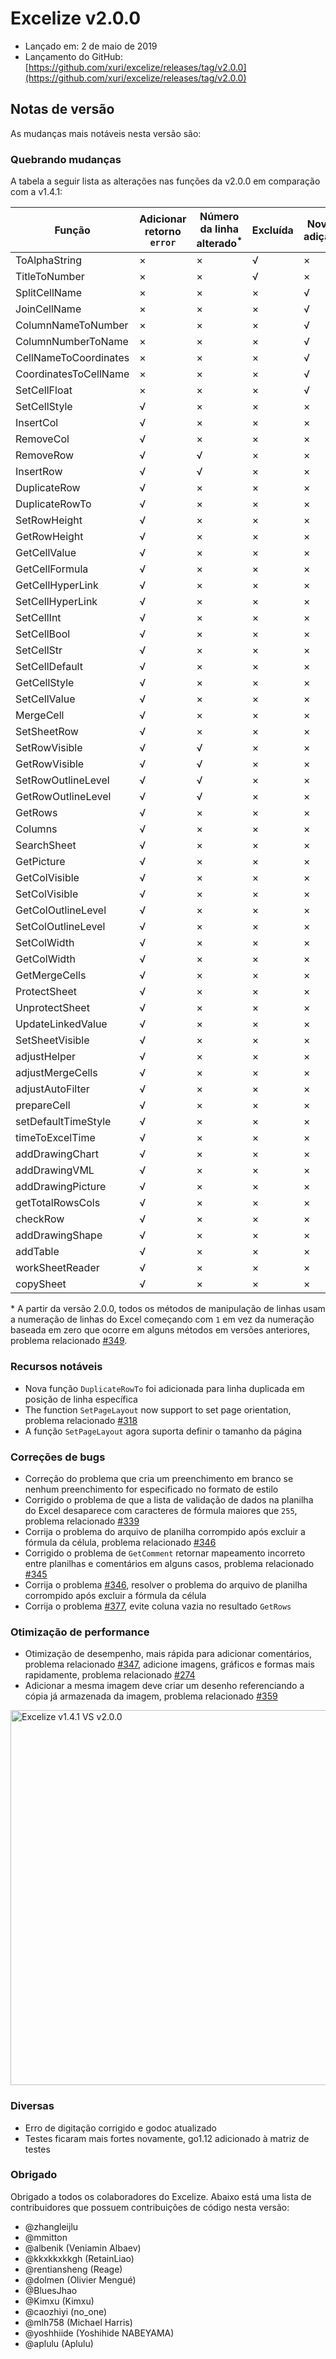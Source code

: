 # Excelize v2.0.0

* Lançado em: 2 de maio de 2019
* Lançamento do GitHub: [https://github.com/xuri/excelize/releases/tag/v2.0.0](https://github.com/xuri/excelize/releases/tag/v2.0.0)

## Notas de versão

As mudanças mais notáveis nesta versão são:

### Quebrando mudanças

A tabela a seguir lista as alterações nas funções da v2.0.0 em comparação com a v1.4.1:

|Função|Adicionar retorno `error`|Número da linha alterado<sup>\*</sup>|Excluída|Nova adição|
|---|---|---|---|---|
|ToAlphaString|&times;|&times;|&radic;|&times;|
|TitleToNumber|&times;|&times;|&radic;|&times;|
|SplitCellName|&times;|&times;|&times;|&radic;|
|JoinCellName|&times;|&times;|&times;|&radic;|
|ColumnNameToNumber|&times;|&times;|&times;|&radic;|
|ColumnNumberToName|&times;|&times;|&times;|&radic;|
|CellNameToCoordinates|&times;|&times;|&times;|&radic;|
|CoordinatesToCellName|&times;|&times;|&times;|&radic;|
|SetCellFloat|&times;|&times;|&times;|&radic;|
|SetCellStyle|&radic;|&times;|&times;|&times;|
|InsertCol|&radic;|&times;|&times;|&times;|
|RemoveCol|&radic;|&times;|&times;|&times;|
|RemoveRow|&radic;|&radic;|&times;|&times;|
|InsertRow|&radic;|&radic;|&times;|&times;|
|DuplicateRow|&radic;|&times;|&times;|&times;|
|DuplicateRowTo|&radic;|&times;|&times;|&times;|
|SetRowHeight|&radic;|&times;|&times;|&times;|
|GetRowHeight|&radic;|&times;|&times;|&times;|
|GetCellValue|&radic;|&times;|&times;|&times;|
|GetCellFormula|&radic;|&times;|&times;|&times;|
|GetCellHyperLink|&radic;|&times;|&times;|&times;|
|SetCellHyperLink|&radic;|&times;|&times;|&times;|
|SetCellInt|&radic;|&times;|&times;|&times;|
|SetCellBool|&radic;|&times;|&times;|&times;|
|SetCellStr|&radic;|&times;|&times;|&times;|
|SetCellDefault|&radic;|&times;|&times;|&times;|
|GetCellStyle|&radic;|&times;|&times;|&times;|
|SetCellValue|&radic;|&times;|&times;|&times;|
|MergeCell|&radic;|&times;|&times;|&times;|
|SetSheetRow|&radic;|&times;|&times;|&times;|
|SetRowVisible|&radic;|&radic;|&times;|&times;|
|GetRowVisible|&radic;|&radic;|&times;|&times;|
|SetRowOutlineLevel|&radic;|&radic;|&times;|&times;|
|GetRowOutlineLevel|&radic;|&radic;|&times;|&times;|
|GetRows|&radic;|&times;|&times;|&times;|
|Columns|&radic;|&times;|&times;|&times;|
|SearchSheet|&radic;|&times;|&times;|&times;|
|GetPicture|&radic;|&times;|&times;|&times;|
|GetColVisible|&radic;|&times;|&times;|&times;|
|SetColVisible|&radic;|&times;|&times;|&times;|
|GetColOutlineLevel|&radic;|&times;|&times;|&times;|
|SetColOutlineLevel|&radic;|&times;|&times;|&times;|
|SetColWidth|&radic;|&times;|&times;|&times;|
|GetColWidth|&radic;|&times;|&times;|&times;|
|GetMergeCells|&radic;|&times;|&times;|&times;|
|ProtectSheet|&radic;|&times;|&times;|&times;|
|UnprotectSheet|&radic;|&times;|&times;|&times;|
|UpdateLinkedValue|&radic;|&times;|&times;|&times;|
|SetSheetVisible|&radic;|&times;|&times;|&times;|
|adjustHelper|&radic;|&times;|&times;|&times;|
|adjustMergeCells|&radic;|&times;|&times;|&times;|
|adjustAutoFilter|&radic;|&times;|&times;|&times;|
|prepareCell|&radic;|&times;|&times;|&times;|
|setDefaultTimeStyle|&radic;|&times;|&times;|&times;|
|timeToExcelTime|&radic;|&times;|&times;|&times;|
|addDrawingChart|&radic;|&times;|&times;|&times;|
|addDrawingVML|&radic;|&times;|&times;|&times;|
|addDrawingPicture|&radic;|&times;|&times;|&times;|
|getTotalRowsCols|&radic;|&times;|&times;|&times;|
|checkRow|&radic;|&times;|&times;|&times;|
|addDrawingShape|&radic;|&times;|&times;|&times;|
|addTable|&radic;|&times;|&times;|&times;|
|workSheetReader|&radic;|&times;|&times;|&times;|
|copySheet|&radic;|&times;|&times;|&times;|

\* A partir da versão 2.0.0, todos os métodos de manipulação de linhas usam a numeração de linhas do Excel começando com `1` em vez da numeração baseada em zero que ocorre em alguns métodos em versões anteriores, problema relacionado [#349](https://github.com/xuri/excelize/issues/349).

### Recursos notáveis

* Nova função `DuplicateRowTo` foi adicionada para linha duplicada em posição de linha específica
* The function `SetPageLayout` now support to set page orientation, problema relacionado [#318](https://github.com/xuri/excelize/issues/318)
* A função `SetPageLayout` agora suporta definir o tamanho da página

### Correções de bugs

* Correção do problema que cria um preenchimento em branco se nenhum preenchimento for especificado no formato de estilo
* Corrigido o problema de que a lista de validação de dados na planilha do Excel desaparece com caracteres de fórmula maiores que `255`, problema relacionado [#339](https://github.com/xuri/excelize/issues/339)
* Corrija o problema do arquivo de planilha corrompido após excluir a fórmula da célula, problema relacionado [#346](https://github.com/xuri/excelize/issues/346)
* Corrigido o problema de `GetComment` retornar mapeamento incorreto entre planilhas e comentários em alguns casos, problema relacionado [#345](https://github.com/xuri/excelize/issues/345)
* Corrija o problema [#346](https://github.com/xuri/excelize/issues/346), resolver o problema do arquivo de planilha corrompido após excluir a fórmula da célula
* Corrija o problema [#377](https://github.com/xuri/excelize/issues/377), evite coluna vazia no resultado `GetRows`

### Otimização de performance

* Otimização de desempenho, mais rápida para adicionar comentários, problema relacionado [#347](https://github.com/xuri/excelize/issues/347), adicione imagens, gráficos e formas mais rapidamente, problema relacionado [#274](https://github.com/xuri/excelize/issues/274)
* Adicionar a mesma imagem deve criar um desenho referenciando a cópia já armazenada da imagem, problema relacionado [#359](https://github.com/xuri/excelize/issues/359)

<img src="https://user-images.githubusercontent.com/2809468/56576273-7e7f1d80-65fa-11e9-8b47-7b171c5e67e3.png" width="600" alt="Excelize v1.4.1 VS v2.0.0">

### Diversas

* Erro de digitação corrigido e godoc atualizado
* Testes ficaram mais fortes novamente, go1.12 adicionado à matriz de testes

### Obrigado

Obrigado a todos os colaboradores do Excelize. Abaixo está uma lista de contribuidores que possuem contribuições de código nesta versão:

* @zhangleijlu
* @mmitton
* @albenik (Veniamin Albaev)
* @kkxkkxkkgh (RetainLiao)
* @rentiansheng (Reage)
* @dolmen (Olivier Mengué)
* @BluesJhao
* @Kimxu (Kimxu)
* @caozhiyi (no_one)
* @mlh758 (Michael Harris)
* @yoshhiide (Yoshihide NABEYAMA)
* @aplulu (Aplulu)
